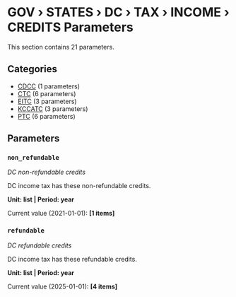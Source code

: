 # GOV › STATES › DC › TAX › INCOME › CREDITS Parameters

This section contains 21 parameters.

## Categories

- [CDCC](cdcc/index.md) (1 parameters)
- [CTC](ctc/index.md) (6 parameters)
- [EITC](eitc/index.md) (3 parameters)
- [KCCATC](kccatc/index.md) (3 parameters)
- [PTC](ptc/index.md) (6 parameters)

## Parameters

### `non_refundable`
*DC non-refundable credits*

DC income tax has these non-refundable credits.

**Unit: list | Period: year**

Current value (2021-01-01): **[1 items]**


### `refundable`
*DC refundable credits*

DC income tax has these refundable credits.

**Unit: list | Period: year**

Current value (2025-01-01): **[4 items]**

